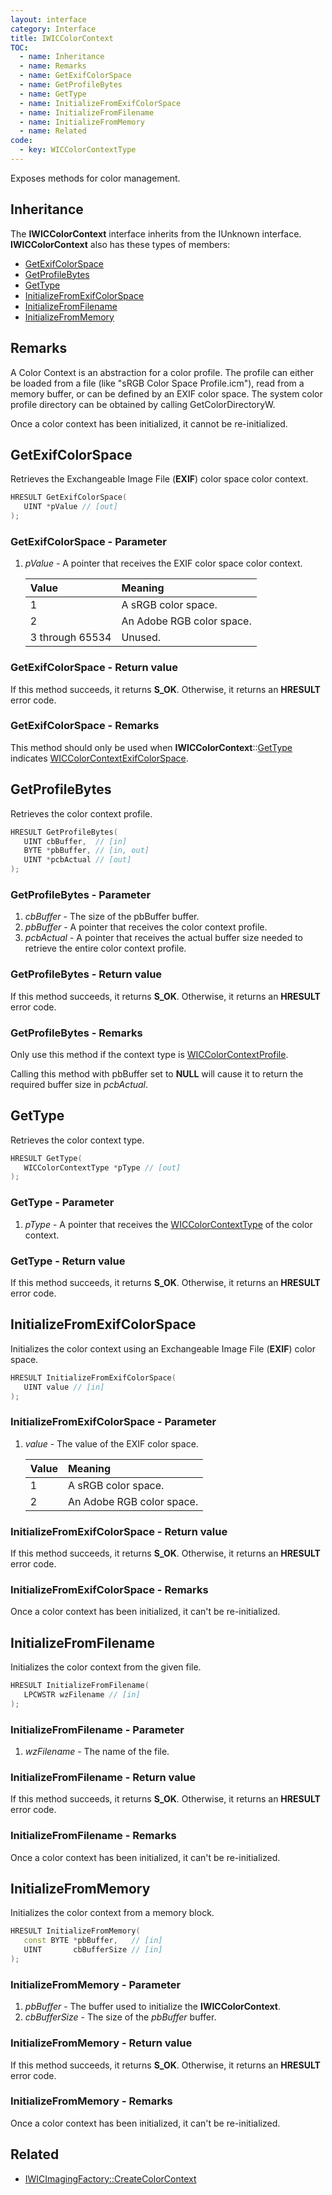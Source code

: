 ```yaml
---
layout: interface
category: Interface
title: IWICColorContext
TOC:
  - name: Inheritance
  - name: Remarks
  - name: GetExifColorSpace
  - name: GetProfileBytes
  - name: GetType
  - name: InitializeFromExifColorSpace
  - name: InitializeFromFilename
  - name: InitializeFromMemory
  - name: Related
code:
  - key: WICColorContextType
---
```


Exposes methods for color management.

## Inheritance

The **IWICColorContext** interface inherits from the IUnknown interface.
**IWICColorContext** also has these types of members:

- [GetExifColorSpace](#getexifcolorspace)
- [GetProfileBytes](#getprofilebytes)
- [GetType](#gettype)
- [InitializeFromExifColorSpace](#initializefromexifcolorspace)
- [InitializeFromFilename](#initializefromfilename)
- [InitializeFromMemory](#initializefrommemory)

## Remarks

A Color Context is an abstraction for a color profile. The profile can either be loaded from a file (like "sRGB Color Space Profile.icm"), read from a memory buffer, or can be defined by an EXIF color space. The system color profile directory can be obtained by calling GetColorDirectoryW.

Once a color context has been initialized, it cannot be re-initialized.

## GetExifColorSpace

Retrieves the Exchangeable Image File (**EXIF**) color space color context.

```cpp
HRESULT GetExifColorSpace(
   UINT *pValue // [out]
);
```

### GetExifColorSpace - Parameter

1. _pValue_ - A pointer that receives the EXIF color space color context.

   | Value           | Meaning                   |
   | :-------------- | :------------------------ |
   | 1               | A sRGB color space.       |
   | 2               | An Adobe RGB color space. |
   | 3 through 65534 | Unused.                   |

### GetExifColorSpace - Return value

If this method succeeds, it returns **S_OK**.
Otherwise, it returns an **HRESULT** error code.

### GetExifColorSpace - Remarks

This method should only be used when **IWICColorContext**::[GetType](#gettype) indicates [WICColorContextExifColorSpace][wccecs].

[wccecs]: WICColorContextType

## GetProfileBytes

Retrieves the color context profile.

```cpp
HRESULT GetProfileBytes(
   UINT cbBuffer,  // [in]
   BYTE *pbBuffer, // [in, out]
   UINT *pcbActual // [out]
);
```

### GetProfileBytes - Parameter

1. _cbBuffer_ - The size of the pbBuffer buffer.
2. _pbBuffer_ - A pointer that receives the color context profile.
3. _pcbActual_ - A pointer that receives the actual buffer size needed to retrieve the entire color context profile.

### GetProfileBytes - Return value

If this method succeeds, it returns **S_OK**.
Otherwise, it returns an **HRESULT** error code.

### GetProfileBytes - Remarks

Only use this method if the context type is [WICColorContextProfile][wccecs].

Calling this method with pbBuffer set to **NULL** will cause it to return the required buffer size in *pcbActual*.

## GetType

Retrieves the color context type.

```cpp
HRESULT GetType(
   WICColorContextType *pType // [out]
);
```

### GetType - Parameter

1. _pType_ - A pointer that receives the [WICColorContextType][wccecs] of the color context.

### GetType - Return value

If this method succeeds, it returns **S_OK**.
Otherwise, it returns an **HRESULT** error code.

## InitializeFromExifColorSpace

Initializes the color context using an Exchangeable Image File (**EXIF**) color space.

```cpp
HRESULT InitializeFromExifColorSpace(
   UINT value // [in]
);
```

### InitializeFromExifColorSpace - Parameter

1. _value_ - The value of the EXIF color space.

   | Value | Meaning                   |
   | :---- | :------------------------ |
   | 1     | A sRGB color space.       |
   | 2     | An Adobe RGB color space. |

### InitializeFromExifColorSpace - Return value

If this method succeeds, it returns **S_OK**.
Otherwise, it returns an **HRESULT** error code.

### InitializeFromExifColorSpace - Remarks

Once a color context has been initialized, it can't be re-initialized.

## InitializeFromFilename

Initializes the color context from the given file.

```cpp
HRESULT InitializeFromFilename(
   LPCWSTR wzFilename // [in]
);
```

### InitializeFromFilename - Parameter

1. *wzFilename* - The name of the file.

### InitializeFromFilename - Return value

If this method succeeds, it returns **S_OK**.
Otherwise, it returns an **HRESULT** error code.

### InitializeFromFilename - Remarks

Once a color context has been initialized, it can't be re-initialized.

## InitializeFromMemory

Initializes the color context from a memory block.

```cpp
HRESULT InitializeFromMemory(
   const BYTE *pbBuffer,   // [in]
   UINT       cbBufferSize // [in]
);
```

### InitializeFromMemory - Parameter

1. *pbBuffer* - The buffer used to initialize the **IWICColorContext**.
2. *cbBufferSize* - The size of the *pbBuffer* buffer.

### InitializeFromMemory - Return value

If this method succeeds, it returns **S_OK**.
Otherwise, it returns an **HRESULT** error code.

### InitializeFromMemory - Remarks

Once a color context has been initialized, it can't be re-initialized.

## Related

- [IWICImagingFactory::CreateColorContext](IWICImagingFactory#createcolorcontext)
